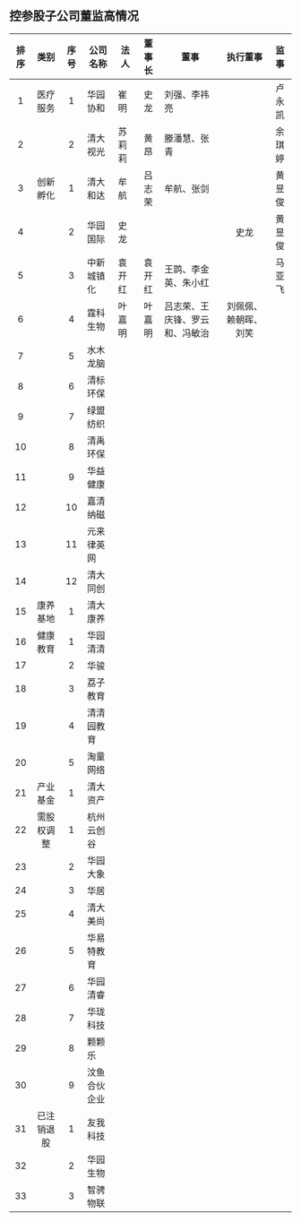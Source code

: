 ## 控参股子公司董监高情况


|排序|类别|序号|公司名称|法人|董事长|董事|执行董事|监事|
|:--:|:---:|:--:|----|----|:---:|----|:---:|:---:|
|1|医疗服务|1|华园协和|崔明|史龙|刘强、李祎亮||卢永凯|
|2||2|清大视光|苏莉莉|黄昂|滕潘慧、张青||余琪婷|
|3|创新孵化|1|清大和达|牟航|吕志荣|牟航、张剑||黄昱俊|
|4||2|华园国际|史龙|||史龙|黄昱俊|
|5||3|中新城镇化|袁开红|袁开红|王鹍、李金英、朱小红||马亚飞
|6||4|霆科生物|叶嘉明|叶嘉明|吕志荣、王庆锋、罗云和、冯敏治|刘佩佩、赖朝晖、刘笑|
|7||5|水木龙脑|||
|8||6|清标环保|||
|9||7|绿盟纺织|||
|10||8|清禹环保|||
|11||9|华益健康|||
|12||10|嘉清纳磁|||
|13||11|元来律英网|||
|14||12|清大同创|||
|15|康养基地|1|清大康养|||
|16|健康教育|1|华园清清|||
|17||2|华骏|||
|18||3|荔子教育|||
|19||4|清清园教育|||
|20||5|淘童网络|||
|21|产业基金|1|清大资产|||
|22|需股权调整|1|杭州云创谷|||
|23||2|华园大象|||
|24||3|华居|||
|25||4|清大美尚|||
|26||5|华易特教育|||
|27||6|华园清睿|||
|28||7|华珑科技|||
|29||8|颗颗乐|||
|30||9|汶鱼合伙企业|||
|31|已注销退股|1|友我科技|||
|32||2|华园生物|||
|33||3|智骋物联|||
